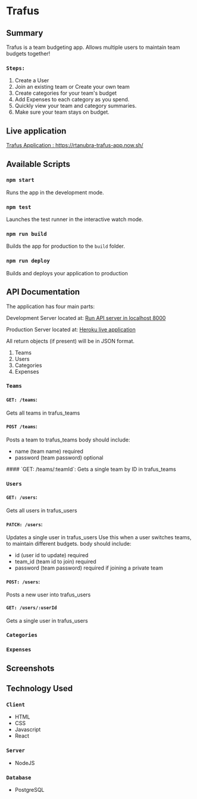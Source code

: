 # Trafus

## Summary
Trafus is a team budgeting app. Allows multiple users to maintain team budgets together!

### `Steps:`
<ol>
    <li>Create a User</li>
    <li>Join an existing team or Create your own team</li>
    <li>Create categories for your team's budget</li>
    <li>Add Expenses to each category as you spend.</li>
    <li>Quickly view your team and category summaries. </li>
    <li>Make sure your team stays on budget.</li>
</ol>

## Live application
[Trafus Application : https://rtanubra-trafus-app.now.sh/ ](https://rtanubra-trafus-app.now.sh/)

## Available Scripts
### `npm start`
Runs the app in the development mode.<br>
### `npm test`
Launches the test runner in the interactive watch mode.<br>
### `npm run build`
Builds the app for production to the `build` folder.<br>
### `npm run deploy`
Builds and deploys your application to production<br>

## API Documentation
The application has four main parts:

Development Server located at: [Run API server in localhost 8000](http://localhost:8000/api/)

Production Server located at: [Heroku live application ](https://tranquil-journey-83977.herokuapp.com/api/)

All return objects (if present) will be in JSON format.

<ol>
    <li>Teams</li>
    <li>Users</li>
    <li>Categories</li>
    <li>Expenses</li>
</ol>

### `Teams`

#### `GET: /teams`:
Gets all teams in trafus_teams
####  `POST /teams`:
Posts a team to trafus_teams
body should include:
<ul>
    <li>name (team name) required</li>
    <li>password (team password) optional</li>
</ul>
####   `GET: /teams/:teamId`:
Gets a single team by ID in trafus_teams

### `Users`

#### `GET: /users`:
Gets all users in trafus_users
#### `PATCH: /users`:
Updates a single user in trafus_users
Use this when a user switches teams, to maintain different budgets.
body should include:
<ul>
    <li>id (user id to update) required</li>
    <li>team_id (team id to join) required</li>
    <li>password (team password) required if joining a private team</li>
</ul>

#### `POST: /users`:
Posts a new user into trafus_users

#### `GET: /users/:userId`
Gets a single user in trafus_users

### `Categories`

### `Expenses`

## Screenshots

## Technology Used
### `Client`
<ul>
    <li>HTML</li>
    <li>CSS</li>
    <li>Javascript</li>
    <li>React</li>
</ul>

### `Server`
<ul>
    <li>NodeJS</li>
</ul>

### `Database`
<ul>
    <li>PostgreSQL</li>
</ul>